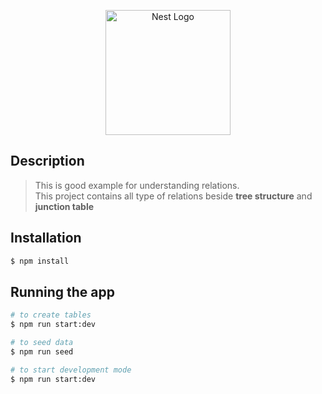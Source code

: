<p align="center">
  <a href="http://nestjs.com/" target="blank"><img src="https://nestjs.com/img/logo-small.svg" width="200" alt="Nest Logo" /></a>
</p>

[circleci-image]: https://img.shields.io/circleci/build/github/nestjs/nest/master?token=abc123def456
[circleci-url]: https://circleci.com/gh/nestjs/nest

  

## Description

> This is good example for understanding relations.
> <br>
> This project contains all type of relations beside **tree structure** and **junction table** 



## Installation

```bash
$ npm install
```

## Running the app

```bash
# to create tables
$ npm run start:dev

# to seed data
$ npm run seed

# to start development mode
$ npm run start:dev
```

